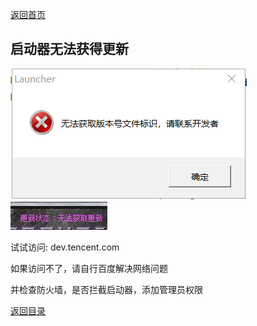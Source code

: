 
[返回首页](./Home)


## 启动器无法获得更新



![](./jiaocheng3.png)
![](./jiaocheng4.jpg)


试试访问:
dev.tencent.com

如果访问不了，请自行百度解决网络问题

并检查防火墙，是否拦截启动器，添加管理员权限

[返回目录](./常见问题指南)
